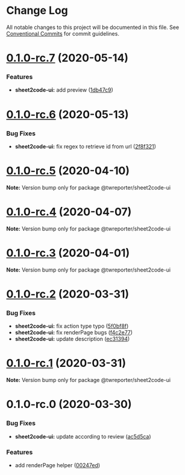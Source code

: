 # Change Log

All notable changes to this project will be documented in this file.
See [Conventional Commits](https://conventionalcommits.org) for commit guidelines.

# [0.1.0-rc.7](https://github.com/twreporter/orangutan/compare/@twreporter/sheet2code-ui@0.1.0-rc.6...@twreporter/sheet2code-ui@0.1.0-rc.7) (2020-05-14)


### Features

* **sheet2code-ui:** add preview ([1db47c9](https://github.com/twreporter/orangutan/commit/1db47c9e6470082680a1dbf04df55d32bce52b7f))





# [0.1.0-rc.6](https://github.com/twreporter/orangutan/compare/@twreporter/sheet2code-ui@0.1.0-rc.5...@twreporter/sheet2code-ui@0.1.0-rc.6) (2020-05-13)


### Bug Fixes

* **sheet2code-ui:** fix regex to retrieve id from url ([2f8f321](https://github.com/twreporter/orangutan/commit/2f8f321e67efe8b5c10f41740fe5c023a6a06fcd))





# [0.1.0-rc.5](https://github.com/twreporter/orangutan/compare/@twreporter/sheet2code-ui@0.1.0-rc.4...@twreporter/sheet2code-ui@0.1.0-rc.5) (2020-04-10)

**Note:** Version bump only for package @twreporter/sheet2code-ui





# [0.1.0-rc.4](https://github.com/twreporter/orangutan/compare/@twreporter/sheet2code-ui@0.1.0-rc.3...@twreporter/sheet2code-ui@0.1.0-rc.4) (2020-04-07)

**Note:** Version bump only for package @twreporter/sheet2code-ui





# [0.1.0-rc.3](https://github.com/twreporter/orangutan/compare/@twreporter/sheet2code-ui@0.1.0-rc.2...@twreporter/sheet2code-ui@0.1.0-rc.3) (2020-04-01)

**Note:** Version bump only for package @twreporter/sheet2code-ui





# [0.1.0-rc.2](https://github.com/twreporter/orangutan/compare/@twreporter/sheet2code-ui@0.1.0-rc.1...@twreporter/sheet2code-ui@0.1.0-rc.2) (2020-03-31)


### Bug Fixes

* **sheet2code-ui:** fix action type typo ([5f0bf8f](https://github.com/twreporter/orangutan/commit/5f0bf8fd69a49e16f3c430655cf5af7097ba6cbb))
* **sheet2code-ui:** fix renderPage bugs ([f4c2e77](https://github.com/twreporter/orangutan/commit/f4c2e775e02647bda9de804d0511cdc73550bcf2))
* **sheet2code-ui:** update description ([ec31394](https://github.com/twreporter/orangutan/commit/ec31394a062f5288e45df780b10bf393b06771a3))





# [0.1.0-rc.1](https://github.com/twreporter/orangutan/compare/@twreporter/sheet2code-ui@0.1.0-rc.0...@twreporter/sheet2code-ui@0.1.0-rc.1) (2020-03-31)

**Note:** Version bump only for package @twreporter/sheet2code-ui





# 0.1.0-rc.0 (2020-03-30)


### Bug Fixes

* **sheet2code-ui:** update according to review ([ac5d5ca](https://github.com/twreporter/orangutan/commit/ac5d5cab528429920ef1d3f5d5663a33c79ae5fe))


### Features

* add renderPage helper ([00247ed](https://github.com/twreporter/orangutan/commit/00247eddce39da637014d6fb29a3daa54891f6a1))
